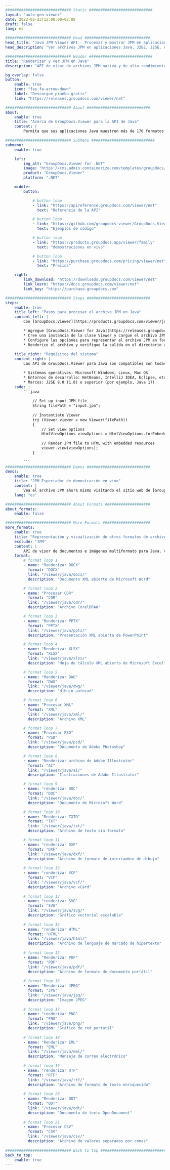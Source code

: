 ```yaml
---
############################# Static ############################
layout: "auto-gen-viewer"
date: 2022-02-23T12:00:00+02:00
draft: false
lang: es

############################# Head #############################
head_title: "Java JPM Viewer API - Procesar y mostrar JPM en aplicaciones Java"
head_description: "Ver archivos JPM en aplicaciones Java, J2EE, J2SE. Admite la visualización de más de 170 formatos de archivos de imágenes y documentos en HTML, PDF o modo de imagen con funciones avanzadas para administrar las opciones de visualización de documentos."

############################# Header ############################
title: "Renderizar y ver JPM en Java" 
description: "API de visor de archivos JPM nativa y de alto rendimiento para aplicaciones basadas en Java, J2EE y J2SE, que admite una amplia gama de características adicionales para personalizar la apariencia del formato del documento de salida." 

bg_overlay: false
button:
    enable: true
    icon: "fas fa-arrow-down"
    label: "Descargue prueba gratis"
    link: "https://releases.groupdocs.com/viewer/net"

############################# About ############################
about:
    enable: true
    title: "Acerca de GroupDocs.Viewer para la API de Java" 
    content: |
        Permita que sus aplicaciones Java muestren más de 170 formatos de archivo en HTML, PDF o modos de imagen usando GroupDocs.Viewer para las API de Java sin ningún software adicional instalado; como Microsoft Office, Apache Open Office, Adobe Acrobat Reader, etc. Los desarrolladores pueden ver fácilmente todas las imágenes y tipos de documentos populares, incluidos Microsoft Office, OpenDocument, HTML, PDF, Archive, Diagrams, Photoshop, AutoCAD y formatos de lenguaje de programación dentro de las aplicaciones Java con renderizado rápido y de la más alta calidad.

############################# SubMenu ############################
submenu:
    enable: true

    left:
        img_alt: "GroupDocs.Viewer for .NET"
        image: "https://cms.admin.containerize.com/templates/groupdocs/images/product-logos/90x90-noborder/groupdocs-viewer-net.png"
        product: "GroupDocs.Viewer"
        platform: ".NET"

    middle:
        button:

            # button loop
            - link: "https://apireference.groupdocs.com/viewer/net"
              text: "Referencia de la API"

            # button loop
            - link: "https://github.com/groupdocs-viewer/GroupDocs.Viewer-for-.NET"
              text: "Ejemplos de código"

            # button loop
            - link: "https://products.groupdocs.app/viewer/family"
              text: "demostraciones en vivo"

            # button loop
            - link: "https://purchase.groupdocs.com/pricing/viewer/net"
              text: "Precios"

    right:
        link_download: "https://downloads.groupdocs.com/viewer/net"
        link_learn: "https://docs.groupdocs.com/viewer/net"
        link_buy: "https://purchase.groupdocs.com"

############################# Steps ############################
steps:
    enable: true
    title_left: "Pasos para procesar el archivo JPM en Java" 
    content_left: |
        Con [GroupDocs.Viewer](https://products.groupdocs.com/viewer/java/) puede representar JPM a HTML, JPEG, PNG o PDF en unos pocos pasos.

        * Agregue [GroupDocs.Viewer for Java](https://releases.groupdocs.com/viewer/java/) como una dependencia de su proyecto. 
        * Cree una instancia de la clase Viewer y cargue el archivo JPM con la ruta completa. 
        * Configure las opciones para representar el archivo JPM en formato HTML, PNG, JPEG o PDF. 
        * Renderice el archivo y verifique la salida en el directorio actual. 
        
    title_right: "Requisitos del sistema" 
    content_right: |
        Las API de GroupDocs.Viewer para Java son compatibles con todas las principales plataformas y sistemas operativos. Antes de ejecutar el código a continuación, asegúrese de tener instalados los siguientes requisitos previos en su sistema.

        * Sistemas operativos: Microsoft Windows, Linux, Mac OS 
        * Entornos de desarrollo: NetBeans, IntelliJ IDEA, Eclipse, etc. 
        * Marcos: J2SE 8.0 (1.8) o superior (por ejemplo, Java 17) 
    code: |
        ```java
                        
            // Set up input JPM file
            String filePath = "input.jpm";
        
            // Instantiate Viewer
            try (Viewer viewer = new Viewer(filePath))
            {
            	// Set view options 
            	HtmlViewOptions viewOptions = HtmlViewOptions.forEmbeddedResources();
                    
            	// Render JPM file to HTML with embedded resources
            	viewer.view(viewOptions);
            }
             
        ```
############################# Demos ############################
demos:
    enable: true
    title: "JPM Espectador de demostración en vivo"
    content: |
        Vea el archivo JPM ahora mismo visitando el sitio web de [GroupDocs.Viewer Online Apps](https://products.groupdocs.app/viewer/jpm).
    lang: "es"

############################# About Formats ####################
about_formats:
    enable: false

############################# More Formats #####################
more_formats:
    enable: true
    title: "Representación y visualización de otros formatos de archivo usando Java"
    exclude: "JPM"
    content: |
        API de visor de documentos e imágenes multiformato para Java. Vea algunos de los formatos de archivo populares a continuación sin ningún visor externo.
    format: 
        # format loop 1
        - name: "Renderizar DOCX"
          format: "DOCX"
          link: "/viewer/java/docx/"
          description: "Documento XML abierto de Microsoft Word" 

        # format loop 2
        - name: "Procesar CDR" 
          format: "CDR"
          link: "/viewer/java/cdr/"
          description: "Archivo CorelDRAW" 

        # format loop 3
        - name: "Renderizar PPTX"
          format: "PPTX"
          link: "/viewer/java/pptx/"
          description: "Presentación XML abierta de PowerPoint" 

        # format loop 4
        - name: "Renderizar XLSX"
          format: "XLSX"
          link: "/viewer/java/xlsx/"
          description: "Hoja de cálculo XML abierto de Microsoft Excel" 

        # format loop 5
        - name: "Renderizar DWG"
          format: "DWG"
          link: "/viewer/java/dwg/"
          description: "dibujo autocad"

        # format loop 6
        - name: "Procesar XML"
          format: "XML"
          link: "/viewer/java/xml/"
          description: "Archivo XML"

        # format loop 7
        - name: "Procesar PSD"
          format: "PSD"
          link: "/viewer/java/psd/"
          description: "Documento de Adobe Photoshop"

        # format loop 8
        - name: "Renderizar archivo de Adobe Illustrator"
          format: "AI"
          link: "/viewer/java/ai/"
          description: "Ilustraciones de Adobe Illustrator"

        # format loop 9
        - name: "renderizar DOC"
          format: "DOC"
          link: "/viewer/java/doc/"
          description: "Documento de Microsoft Word" 

        # format loop 10
        - name: "Renderizar TXTO" 
          format: "TXT"
          link: "/viewer/java/txt/"
          description: "Archivo de texto sin formato" 

        # format loop 11
        - name: "renderizar DXF" 
          format: "DXF"
          link: "/viewer/java/dxf/"
          description: "Archivo de formato de intercambio de dibujo"  
          
        # format loop 12
        - name: "renderizar VCF"
          format: "VCF"
          link: "/viewer/java/vcf/"
          description: "Archivo vCard"  
              
        # format loop 13
        - name: "renderizar SVG"
          format: "SVG"
          link: "/viewer/java/svg/"
          description: "Gráfico vectorial escalable" 
          
        # format loop 14
        - name: "renderizar HTML"
          format: "HTML"
          link: "/viewer/java/html/"
          description: "Archivo de lenguaje de marcado de hipertexto" 
          
        # format loop 15
        - name: "Renderizar PDF"
          format: "PDF"
          link: "/viewer/java/pdf/"
          description: "Archivo de formato de documento portátil"
          
        # format loop 16
        - name: "Renderizar JPEG"
          format: "JPG"
          link: "/viewer/java/jpg/"
          description: "Imagen JPEG"
          
        # format loop 17
        - name: "renderizar PNG"
          format: "PNG"
          link: "/viewer/java/png/"
          description: "Gráfico de red portátil" 
          
        # format loop 18
        - name: "Renderizar EML"
          format: "EML"
          link: "/viewer/java/eml/"
          description: "Mensaje de correo electrónico" 
          
        # format loop 19
        - name: "renderizar RTF"
          format: "RTF"
          link: "/viewer/java/rtf/"
          description: "Archivo de formato de texto enriquecido" 
          
        # format loop 20
        - name: "Renderizar ODT"
          format: "ODT"
          link: "/viewer/java/odt/"
          description: "Documento de texto OpenDocument" 
          
        # format loop 21
        - name: "Procesar CSV"
          format: "CSV"
          link: "/viewer/java/csv/"
          description: "Archivo de valores separados por comas" 
          
############################# Back to top ###############################
back_to_top:
    enable: true
---
```

